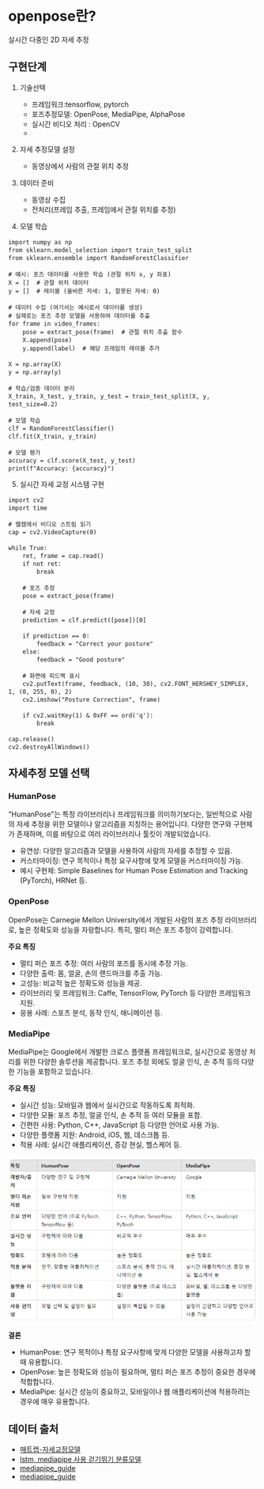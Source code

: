 # openpose란?
실시간 다중인 2D 자세 추정

## 구현단계
1. 기술선택
   - 프레임워크:tensorflow, pytorch
   - 포즈추정모델: OpenPose, MediaPipe, AlphaPose
   - 실시간 비디오 처리 : OpenCV
   - 
2. 자세 추정모델 설정
   - 동영상에서 사람의 관절 위치 추정
  
3. 데이터 준비
   - 동영상 수집
   - 전처리(프레임 추출, 프레임에서 관절 위치를 추정)
  
4. 모델 학습

```
import numpy as np
from sklearn.model_selection import train_test_split
from sklearn.ensemble import RandomForestClassifier

# 예시: 포즈 데이터를 사용한 학습 (관절 위치 x, y 좌표)
X = []  # 관절 위치 데이터
y = []  # 레이블 (올바른 자세: 1, 잘못된 자세: 0)

# 데이터 수집 (여기서는 예시로서 데이터를 생성)
# 실제로는 포즈 추정 모델을 사용하여 데이터를 추출
for frame in video_frames:
    pose = extract_pose(frame)  # 관절 위치 추출 함수
    X.append(pose)
    y.append(label)  # 해당 프레임의 레이블 추가

X = np.array(X)
y = np.array(y)

# 학습/검증 데이터 분리
X_train, X_test, y_train, y_test = train_test_split(X, y, test_size=0.2)

# 모델 학습
clf = RandomForestClassifier()
clf.fit(X_train, y_train)

# 모델 평가
accuracy = clf.score(X_test, y_test)
print(f"Accuracy: {accuracy}")

```

5. 실시간 자세 교정 시스템 구현

```
import cv2
import time

# 웹캠에서 비디오 스트림 읽기
cap = cv2.VideoCapture(0)

while True:
    ret, frame = cap.read()
    if not ret:
        break

    # 포즈 추정
    pose = extract_pose(frame)
    
    # 자세 교정
    prediction = clf.predict([pose])[0]
    
    if prediction == 0:
        feedback = "Correct your posture"
    else:
        feedback = "Good posture"

    # 화면에 피드백 표시
    cv2.putText(frame, feedback, (10, 30), cv2.FONT_HERSHEY_SIMPLEX, 1, (0, 255, 0), 2)
    cv2.imshow("Posture Correction", frame)
    
    if cv2.waitKey(1) & 0xFF == ord('q'):
        break

cap.release()
cv2.destroyAllWindows()

```

## 자세추정 모델 선택
### HumanPose
"HumanPose"는 특정 라이브러리나 프레임워크를 의미하기보다는, 일반적으로 사람의 자세 추정을 위한 모델이나 알고리즘을 지칭하는 용어입니다. 다양한 연구와 구현체가 존재하며, 이를 바탕으로 여러 라이브러리나 툴킷이 개발되었습니다.

- 유연성: 다양한 알고리즘과 모델을 사용하여 사람의 자세를 추정할 수 있음.
- 커스터마이징: 연구 목적이나 특정 요구사항에 맞게 모델을 커스터마이징 가능.
- 예시 구현체: Simple Baselines for Human Pose Estimation and Tracking (PyTorch), HRNet 등.

### OpenPose
OpenPose는 Carnegie Mellon University에서 개발된 사람의 포즈 추정 라이브러리로, 높은 정확도와 성능을 자랑합니다. 특히, 멀티 퍼슨 포즈 추정이 강력합니다.

**주요 특징**
- 멀티 퍼슨 포즈 추정: 여러 사람의 포즈를 동시에 추정 가능.
- 다양한 출력: 몸, 얼굴, 손의 랜드마크를 추출 가능.
- 고성능: 비교적 높은 정확도와 성능을 제공.
- 라이브러리 및 프레임워크: Caffe, TensorFlow, PyTorch 등 다양한 프레임워크 지원.
- 응용 사례: 스포츠 분석, 동작 인식, 애니메이션 등.

### MediaPipe
MediaPipe는 Google에서 개발한 크로스 플랫폼 프레임워크로, 실시간으로 동영상 처리를 위한 다양한 솔루션을 제공합니다. 포즈 추정 외에도 얼굴 인식, 손 추적 등의 다양한 기능을 포함하고 있습니다.

**주요 특징**
- 실시간 성능: 모바일과 웹에서 실시간으로 작동하도록 최적화.
- 다양한 모듈: 포즈 추정, 얼굴 인식, 손 추적 등 여러 모듈을 포함.
- 간편한 사용: Python, C++, JavaScript 등 다양한 언어로 사용 가능.
- 다양한 플랫폼 지원: Android, iOS, 웹, 데스크톱 등.
- 적용 사례: 실시간 애플리케이션, 증강 현실, 헬스케어 등.

![비교](자세추정모델비교.png)

**결론**
- HumanPose: 연구 목적이나 특정 요구사항에 맞게 다양한 모델을 사용하고자 할 때 유용합니다.
- OpenPose: 높은 정확도와 성능이 필요하며, 멀티 퍼슨 포즈 추정이 중요한 경우에 적합합니다.
- MediaPipe: 실시간 성능이 중요하고, 모바일이나 웹 애플리케이션에 적용하려는 경우에 매우 유용합니다.


## 데이터 출처

- [매트랩-자세교정모델](https://www.mathworks.com/matlabcentral/fileexchange/132857-matlab-ai-2023_)
- [lstm, mediapipe 사용 걷기뛰기 분류모델](https://blog.naver.com/112fkdldjs/222972860886)
- [mediapipe_guide](https://ai.google.dev/edge/mediapipe/solutions/guide?hl=ko)
- [mediapipe_guide](https://ai.google.dev/edge/mediapipe/solutions/guide?hl=ko)